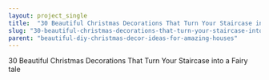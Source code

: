 ```yaml
---
layout: project_single
title:  "30 Beautiful Christmas Decorations That Turn Your Staircase into a Fairy tale"
slug: "30-beautiful-christmas-decorations-that-turn-your-staircase-into-a-fairy-tale"
parent: "beautiful-diy-christmas-decor-ideas-for-amazing-houses"
---
```

30 Beautiful Christmas Decorations That Turn Your Staircase into a Fairy tale